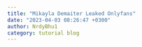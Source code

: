 ```yaml
---
title: "Mikayla Demaiter Leaked Onlyfans"
date: "2023-04-03 08:26:47 +0300"
author: NrdyBhu1
category: tutorial blog
---
```

